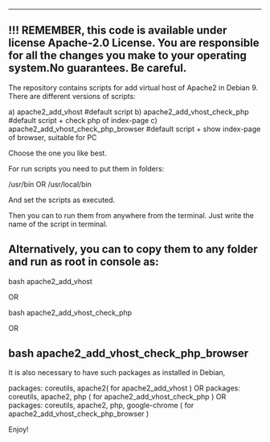 ------------------------------------------------------------------------------------------------------------------
!!! REMEMBER, this code is available under license Apache-2.0 License. You are responsible for all the changes you
make to your operating system.No guarantees. Be careful.
------------------------------------------------------------------------------------------------------------------

The repository contains scripts for  add virtual host of Apache2 in Debian 9.
There are different versions of scripts:

a) apache2_add_vhost                    #default script
b) apache2_add_vhost_check_php          #default script + check php of index-page
c) apache2_add_vhost_check_php_browser  #default script + show index-page of browser, suitable for PC

Choose the one you like best.

For run scripts you need to put them in folders:

/usr/bin
OR
/usr/local/bin

And set the scripts as executed.

Then you can to run them from anywhere from the terminal.
Just write the name of the script in terminal.

Alternatively, you can to copy them to any folder and run as root in console as:
------------------------------------
bash apache2_add_vhost 

OR

bash apache2_add_vhost_check_php 

OR

bash apache2_add_vhost_check_php_browser 
------------------------------------

It is also necessary to have such packages as installed in Debian,

packages: coreutils, apache2( for apache2_add_vhost )
OR 
packages: coreutils, apache2, php ( for apache2_add_vhost_check_php )
OR 
packages: coreutils, apache2, php, google-chrome ( for apache2_add_vhost_check_php_browser )

Enjoy!

